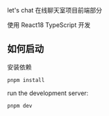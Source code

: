 let's chat 在线聊天室项目前端部分

使用  React18 TypeScript 开发



## 如何启动

安装依赖

```
pnpm install
```



run the development server:

```bash
pnpm dev
```
